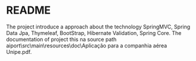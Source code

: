 # README #

The project introduce a approach about the technology SpringMVC, Spring Data Jpa, Thymeleaf, BootStrap, Hibernate Validation,  Spring Core. The documentation of project this na source path aiport\src\main\resources\doc\Aplicação para a companhia aérea Unipe.pdf.